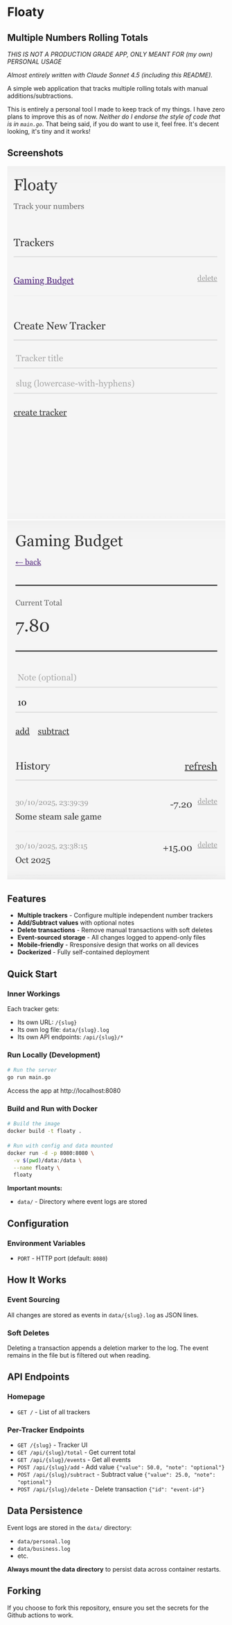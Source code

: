 # Floaty

## Multiple Numbers Rolling Totals

_THIS IS NOT A PRODUCTION GRADE APP, ONLY MEANT FOR (my own) PERSONAL USAGE_

_Almost entirely written with Claude Sonnet 4.5 (including this README)._

A simple web application that tracks multiple rolling totals with manual additions/subtractions.

This is entirely a personal tool I made to keep track of my things.
I have zero plans to improve this as of now.
_Neither do I endorse the style of code that is in `main.go`_.
That being said, if you do want to use it, feel free. It's decent looking, it's tiny and it works!

## Screenshots

![Screenshot 1](./images/shot1.jpg)
![Screenshot 2](./images/shot2.jpg)

## Features

- **Multiple trackers** - Configure multiple independent number trackers
- **Add/Subtract values** with optional notes
- **Delete transactions** - Remove manual transactions with soft deletes
- **Event-sourced storage** - All changes logged to append-only files
- **Mobile-friendly** - Rresponsive design that works on all devices
- **Dockerized** - Fully self-contained deployment

## Quick Start

### Inner Workings

Each tracker gets:

- Its own URL: `/{slug}`
- Its own log file: `data/{slug}.log`
- Its own API endpoints: `/api/{slug}/*`

### Run Locally (Development)

```bash
# Run the server
go run main.go
```

Access the app at http://localhost:8080

### Build and Run with Docker

```bash
# Build the image
docker build -t floaty .

# Run with config and data mounted
docker run -d -p 8080:8080 \
  -v $(pwd)/data:/data \
  --name floaty \
  floaty
```

**Important mounts:**

- `data/` - Directory where event logs are stored

## Configuration

### Environment Variables

- `PORT` - HTTP port (default: `8080`)

## How It Works

### Event Sourcing

All changes are stored as events in `data/{slug}.log` as JSON lines.

### Soft Deletes

Deleting a transaction appends a deletion marker to the log. The event remains in the file but is filtered out when reading.

## API Endpoints

### Homepage

- `GET /` - List of all trackers

### Per-Tracker Endpoints

- `GET /{slug}` - Tracker UI
- `GET /api/{slug}/total` - Get current total
- `GET /api/{slug}/events` - Get all events
- `POST /api/{slug}/add` - Add value `{"value": 50.0, "note": "optional"}`
- `POST /api/{slug}/subtract` - Subtract value `{"value": 25.0, "note": "optional"}`
- `POST /api/{slug}/delete` - Delete transaction `{"id": "event-id"}`

## Data Persistence

Event logs are stored in the `data/` directory:

- `data/personal.log`
- `data/business.log`
- etc.

**Always mount the data directory** to persist data across container restarts.

## Forking

If you choose to fork this repository, ensure you set the secrets for the Github actions to work.
